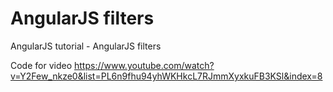 # AngularJS filters
AngularJS tutorial - AngularJS filters

Code for video https://www.youtube.com/watch?v=Y2Few_nkze0&list=PL6n9fhu94yhWKHkcL7RJmmXyxkuFB3KSl&index=8
